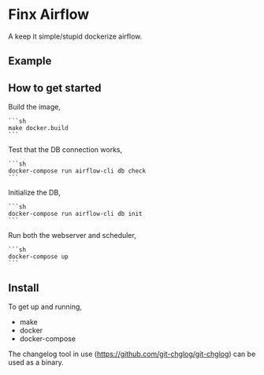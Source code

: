 # Finx Airflow
A keep it simple/stupid dockerize airflow.

## Example

## How to get started

Build the image,

    ```sh
    make docker.build
    ```

Test that the DB connection works, 

    ```sh
    docker-compose run airflow-cli db check
    ```

Initialize the DB,

    ```sh
    docker-compose run airflow-cli db init
    ```


Run both the webserver and scheduler,

    ```sh
    docker-compose up
    ```

## Install
To get up and running,
- make
- docker
- docker-compose

The changelog tool in use (https://github.com/git-chglog/git-chglog) can be used as a binary.